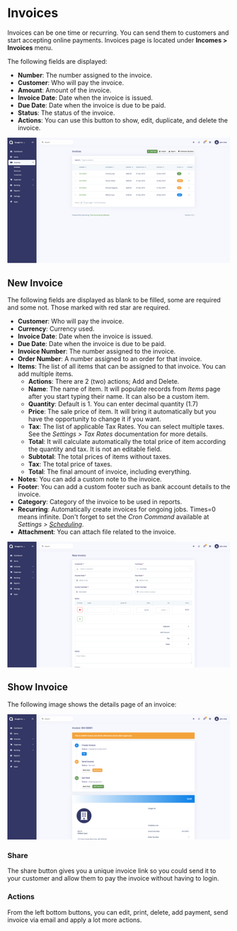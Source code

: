 Invoices
========

Invoices can be one time or recurring. You can send them to customers and start accepting online payments. Invoices page is located under **Incomes > Invoices** menu.

The following fields are displayed:

- **Number**: The number assigned to the invoice.
- **Customer**: Who will pay the invoice.
- **Amount**: Amount of the invoice.
- **Invoice Date**: Date when the invoice is issued.
- **Due Date**: Date when the invoice is due to be paid.
- **Status**: The status of the invoice.
- **Actions**: You can use this button to show, edit, duplicate, and delete the invoice.

![invoices list](_images/invoices_list.png)

## New Invoice

The following fields are displayed as blank to be filled, some are required and some not. Those marked with red star are required.

- **Customer**: Who will pay the invoice.
- **Currency**: Currency used.
- **Invoice Date**: Date when the invoice is issued.
- **Due Date**: Date when the invoice is due to be paid.
- **Invoice Number**: The number assigned to the invoice.
- **Order Number**: A number assigned to an order for that invoice.
- **Items**: The list of all items that can be assigned to that invoice. You can add multiple items.
  - **Actions**: There are 2 (two) actions; Add and Delete.
  - **Name**: The name of item. It will populate records from *Items* page after you start typing their name. It can also be a custom item.
  - **Quantity**: Default is 1. You can enter decimal quantity (1.7)
  - **Price**: The sale price of item. It will bring it automatically but you have the opportunity to change it if you want.
  - **Tax**: The list of applicable Tax Rates. You can select multiple taxes. See the *Settings > Tax Rates* documentation for more details.
  - **Total**: It will calculate automatically the total price of item according the quantity and tax. It is not an editable field.
  - **Subtotal**: The total prices of items without taxes.
  - **Tax**: The total price of taxes.
  - **Total**: The final amount of invoice, including everything.
- **Notes**: You can add a custom note to the invoice.
- **Footer**: You can add a custom footer such as bank account details to the invoice.
- **Category**: Category of the invoice to be used in reports.
- **Recurring**: Automatically create invoices for ongoing jobs. Times=0 means infinite. Don't forget to set the *Cron Command* available at *Settings > [Scheduling](https://akaunting.com/docs/user-manual/settings/scheduling)*.
- **Attachment**: You can attach file related to the invoice.

![invoices form](_images/invoices_form.png)

## Show Invoice

The following image shows the details page of an invoice:

![invoices show](_images/invoices_show.png)

### Share

The share button gives you a unique invoice link so you could send it to your customer and allow them to pay the invoice without having to login.

### Actions

From the left bottom buttons, you can edit, print, delete, add payment, send invoice via email and apply a lot more actions.
